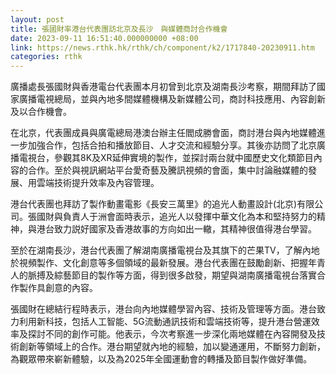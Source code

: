 ```yaml
---
layout: post
title: 張國財率港台代表團訪北京及長沙　與媒體商討合作機會
date: 2023-09-11 16:51:40.000000000 +08:00
link: https://news.rthk.hk/rthk/ch/component/k2/1717840-20230911.htm
categories: rthk
---
```


廣播處長張國財與香港電台代表團本月初曾到北京及湖南長沙考察，期間拜訪了國家廣播電視總局，並與內地多間媒體機構及新媒體公司，商討科技應用、內容創新及以合作機會。

在北京，代表團成員與廣電總局港澳台辦主任閻成勝會面，商討港台與內地媒體進一步加強合作，包括合拍和播放節目、人才交流和經驗分享。其後亦訪問了北京廣播電視台，參觀其8K及XR延伸實境的製作，並探討兩台就中國歷史文化類節目內容的合作。至於與視訊網站平台愛奇藝及騰訊視頻的會面，集中討論融媒體的發展、用雲端技術提升效率及內容管理。 

港台代表團也拜訪了製作動畫電影《長安三萬里》的追光人動畫設計(北京)有限公司。張國財與負責人于洲會面時表示，追光人以發揮中華文化為本和堅持努力的精神，與港台致力説好國家及香港故事的方向如出一轍，其精神很值得港台學習。

至於在湖南長沙，港台代表團了解湖南廣播電視台及其旗下的芒果TV，了解內地於視頻製作、文化創意等多個領域的最新發展。港台代表團在鼓勵創新、把握年青人的脈搏及綜藝節目的製作等方面，得到很多啟發，期望與湖南廣播電視台落實合作製作具創意的內容。

張國財在總結行程時表示，港台向內地媒體學習內容、技術及管理等方面。港台致力利用新科技，包括人工智能、5G流動通訊技術和雲端技術等，提升港台營運效率及探討不同的創作可能。他表示，今次考察進一步深化兩地媒體在內容開發及技術創新等領域上的合作。港台期望就內地的經驗，加以變通運用，不斷努力創新，為觀眾帶來嶄新體驗，以及為2025年全國運動會的轉播及節目製作做好準備。
